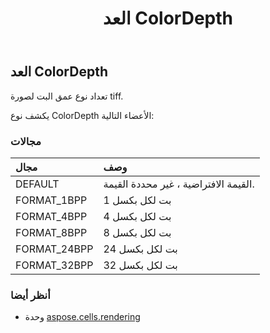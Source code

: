 ﻿---
title: العد ColorDepth
second_title: Aspose.Cells for Python via .NET API المراجع
description:
type: docs
weight: 140
url: /ar/python-net/aspose.cells.rendering/colordepth/
is_root: false
---
##  العد ColorDepth
تعداد نوع عمق البت لصورة tiff.



يكشف نوع ColorDepth الأعضاء التالية:

###  مجالات
| مجال| وصف|
| :- | :- |
| DEFAULT | القيمة الافتراضية ، غير محددة القيمة.|
| FORMAT_1BPP | 1 بت لكل بكسل|
| FORMAT_4BPP | 4 بت لكل بكسل|
| FORMAT_8BPP | 8 بت لكل بكسل|
| FORMAT_24BPP | 24 بت لكل بكسل|
| FORMAT_32BPP | 32 بت لكل بكسل|



###  أنظر أيضا
* وحدة [aspose.cells.rendering](..)
